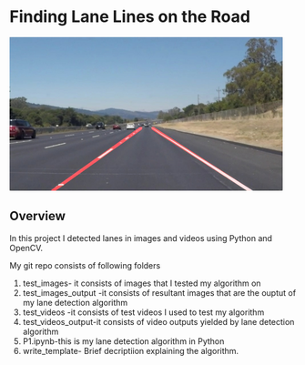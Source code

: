 # **Finding Lane Lines on the Road** 

<img src="examples/laneLines_thirdPass.jpg" width="480" alt="Combined Image" />

Overview
---

In this project I detected lanes in images and videos using Python and OpenCV.

My git repo consists of following folders
1. test_images- it consists of images that I tested my algorithm on 
2. test_images_output -it consists of resultant images that are the ouptut of my lane detection algorithm 
3. test_videos -it consists of test videos I used to test my algorithm
4. test_videos_output-it consists of video outputs yielded by lane detection algorithm
5. P1.ipynb-this is my lane detection algorithm in Python
6. write_template- Brief decriptiion explaining the algorithm. 

